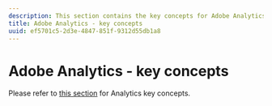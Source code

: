 ```yaml
---
description: This section contains the key concepts for Adobe Analytics, a brief description of the concept, and a specific documentation link with additional detail on the topic.
title: Adobe Analytics - key concepts
uuid: ef5701c5-2d3e-4847-851f-9312d55db1a8
---
```


# Adobe Analytics - key concepts

Please refer to [this section](/help/landing/an-key-concepts.md) for Analytics key concepts.
